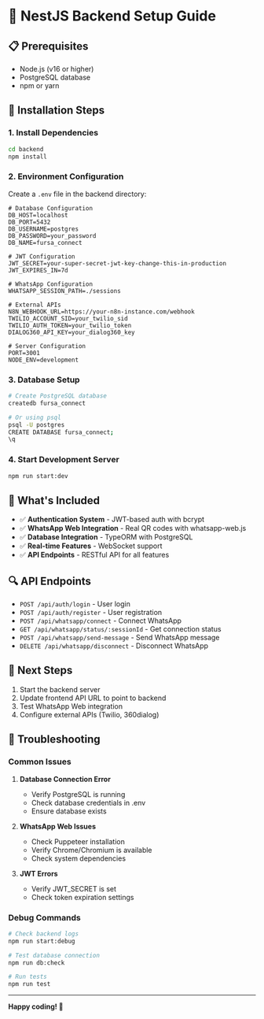 # 🚀 NestJS Backend Setup Guide

## 📋 Prerequisites

- Node.js (v16 or higher)
- PostgreSQL database
- npm or yarn

## 🔧 Installation Steps

### 1. Install Dependencies

```bash
cd backend
npm install
```

### 2. Environment Configuration

Create a `.env` file in the backend directory:

```env
# Database Configuration
DB_HOST=localhost
DB_PORT=5432
DB_USERNAME=postgres
DB_PASSWORD=your_password
DB_NAME=fursa_connect

# JWT Configuration
JWT_SECRET=your-super-secret-jwt-key-change-this-in-production
JWT_EXPIRES_IN=7d

# WhatsApp Configuration
WHATSAPP_SESSION_PATH=./sessions

# External APIs
N8N_WEBHOOK_URL=https://your-n8n-instance.com/webhook
TWILIO_ACCOUNT_SID=your_twilio_sid
TWILIO_AUTH_TOKEN=your_twilio_token
DIALOG360_API_KEY=your_dialog360_key

# Server Configuration
PORT=3001
NODE_ENV=development
```

### 3. Database Setup

```bash
# Create PostgreSQL database
createdb fursa_connect

# Or using psql
psql -U postgres
CREATE DATABASE fursa_connect;
\q
```

### 4. Start Development Server

```bash
npm run start:dev
```

## 🎯 What's Included

- ✅ **Authentication System** - JWT-based auth with bcrypt
- ✅ **WhatsApp Web Integration** - Real QR codes with whatsapp-web.js
- ✅ **Database Integration** - TypeORM with PostgreSQL
- ✅ **Real-time Features** - WebSocket support
- ✅ **API Endpoints** - RESTful API for all features

## 🔍 API Endpoints

- `POST /api/auth/login` - User login
- `POST /api/auth/register` - User registration
- `POST /api/whatsapp/connect` - Connect WhatsApp
- `GET /api/whatsapp/status/:sessionId` - Get connection status
- `POST /api/whatsapp/send-message` - Send WhatsApp message
- `DELETE /api/whatsapp/disconnect` - Disconnect WhatsApp

## 🚀 Next Steps

1. Start the backend server
2. Update frontend API URL to point to backend
3. Test WhatsApp Web integration
4. Configure external APIs (Twilio, 360dialog)

## 🔧 Troubleshooting

### Common Issues

1. **Database Connection Error**
   - Verify PostgreSQL is running
   - Check database credentials in .env
   - Ensure database exists

2. **WhatsApp Web Issues**
   - Check Puppeteer installation
   - Verify Chrome/Chromium is available
   - Check system dependencies

3. **JWT Errors**
   - Verify JWT_SECRET is set
   - Check token expiration settings

### Debug Commands

```bash
# Check backend logs
npm run start:debug

# Test database connection
npm run db:check

# Run tests
npm run test
```

---

**Happy coding! 🚀**
